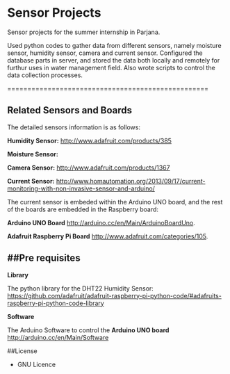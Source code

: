 Sensor Projects
================================================

Sensor projects for the summer internship in Parjana. 

Used python codes to gather data from different sensors, namely moisture sensor, humidity sensor, camera and current sensor. Configured the database parts in server, and stored the data both locally and remotely for furthur uses in water management field. Also wrote scripts to control the data collection processes.


==================================================

Related Sensors and Boards
------------------------------
The detailed sensors information is as follows:

**Humidity Sensor:** http://www.adafruit.com/products/385

**Moisture Sensor:**

**Camera Sensor:** http://www.adafruit.com/products/1367

**Current Sensor:** http://www.homautomation.org/2013/09/17/current-monitoring-with-non-invasive-sensor-and-arduino/

The current sensor is embeded within the Arduino UNO board, and the rest of the boards are embedded in the Raspberry board: 

**Arduino UNO Board** http://arduino.cc/en/Main/ArduinoBoardUno. 

**Adafruit Raspberry Pi Board** http://www.adafruit.com/categories/105.

##Pre requisites
-----------------------------------------
**Library**

The python library for the DHT22 Humidity Sensor: https://github.com/adafruit/adafruit-raspberry-pi-python-code/#adafruits-raspberry-pi-python-code-library

**Software**

The Arduino Software to control the **Arduino UNO board**
http://arduino.cc/en/Main/Software

##License
* GNU Licence

